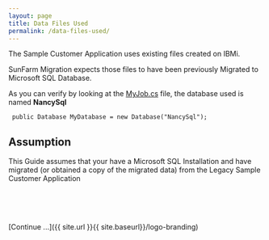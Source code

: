 ```yaml
---
layout: page
title: Data Files Used
permalink: /data-files-used/
---
```


The Sample Customer Application uses existing files created on IBMi.

SunFarm Migration expects those files to have been previously Migrated to Microsoft SQL Database.

As you can verify by looking at the [MyJob.cs](https://github.com/ASNA/SunFarm/blob/master/CustomerAppLogic/MyJob.cs) file, the database used is named **NancySql**


~~~   
 public Database MyDatabase = new Database("NancySql");
~~~

## Assumption
This Guide assumes that your have a Microsoft SQL Installation and have migrated (or obtained a copy of the migrated data) from the Legacy Sample Customer Application

<br>
<br>
<br>

[Continue ...]({{ site.url }}{{ site.baseurl}}/logo-branding)
